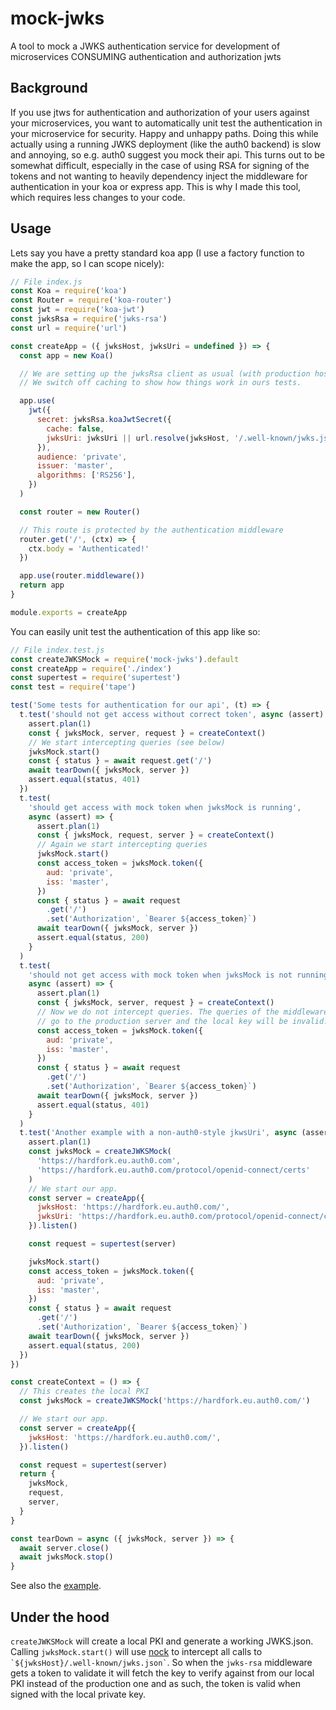 # mock-jwks

A tool to mock a JWKS authentication service for development of microservices CONSUMING authentication and authorization jwts

## Background

If you use jtws for authentication and authorization of your users against your microservices, you want to automatically unit
test the authentication in your microservice for security. Happy and unhappy paths. Doing this while actually using a running JWKS
deployment (like the auth0 backend) is slow and annoying, so e.g. auth0 suggest you mock their api. This turns out to be
somewhat difficult, especially in the case of using RSA for signing of the tokens and not wanting to heavily dependency inject the middleware for
authentication in your koa or express app. This is why I made this tool, which requires less changes to your code.

## Usage

Lets say you have a pretty standard koa app (I use a factory function to make the app, so I can scope nicely):

```js
// File index.js
const Koa = require('koa')
const Router = require('koa-router')
const jwt = require('koa-jwt')
const jwksRsa = require('jwks-rsa')
const url = require('url')

const createApp = ({ jwksHost, jwksUri = undefined }) => {
  const app = new Koa()

  // We are setting up the jwksRsa client as usual (with production host)
  // We switch off caching to show how things work in ours tests.

  app.use(
    jwt({
      secret: jwksRsa.koaJwtSecret({
        cache: false,
        jwksUri: jwksUri || url.resolve(jwksHost, '/.well-known/jwks.json'),
      }),
      audience: 'private',
      issuer: 'master',
      algorithms: ['RS256'],
    })
  )

  const router = new Router()

  // This route is protected by the authentication middleware
  router.get('/', (ctx) => {
    ctx.body = 'Authenticated!'
  })

  app.use(router.middleware())
  return app
}

module.exports = createApp
```

You can easily unit test the authentication of this app like so:

```js
// File index.test.js
const createJWKSMock = require('mock-jwks').default
const createApp = require('./index')
const supertest = require('supertest')
const test = require('tape')

test('Some tests for authentication for our api', (t) => {
  t.test('should not get access without correct token', async (assert) => {
    assert.plan(1)
    const { jwksMock, server, request } = createContext()
    // We start intercepting queries (see below)
    jwksMock.start()
    const { status } = await request.get('/')
    await tearDown({ jwksMock, server })
    assert.equal(status, 401)
  })
  t.test(
    'should get access with mock token when jwksMock is running',
    async (assert) => {
      assert.plan(1)
      const { jwksMock, request, server } = createContext()
      // Again we start intercepting queries
      jwksMock.start()
      const access_token = jwksMock.token({
        aud: 'private',
        iss: 'master',
      })
      const { status } = await request
        .get('/')
        .set('Authorization', `Bearer ${access_token}`)
      await tearDown({ jwksMock, server })
      assert.equal(status, 200)
    }
  )
  t.test(
    'should not get access with mock token when jwksMock is not running',
    async (assert) => {
      assert.plan(1)
      const { jwksMock, server, request } = createContext()
      // Now we do not intercept queries. The queries of the middleware for the JKWS will
      // go to the production server and the local key will be invalid.
      const access_token = jwksMock.token({
        aud: 'private',
        iss: 'master',
      })
      const { status } = await request
        .get('/')
        .set('Authorization', `Bearer ${access_token}`)
      await tearDown({ jwksMock, server })
      assert.equal(status, 401)
    }
  )
  t.test('Another example with a non-auth0-style jkwsUri', async (assert) => {
    assert.plan(1)
    const jwksMock = createJWKSMock(
      'https://hardfork.eu.auth0.com',
      'https://hardfork.eu.auth0.com/protocol/openid-connect/certs'
    )
    // We start our app.
    const server = createApp({
      jwksHost: 'https://hardfork.eu.auth0.com/',
      jwksUri: 'https://hardfork.eu.auth0.com/protocol/openid-connect/certs',
    }).listen()

    const request = supertest(server)

    jwksMock.start()
    const access_token = jwksMock.token({
      aud: 'private',
      iss: 'master',
    })
    const { status } = await request
      .get('/')
      .set('Authorization', `Bearer ${access_token}`)
    await tearDown({ jwksMock, server })
    assert.equal(status, 200)
  })
})

const createContext = () => {
  // This creates the local PKI
  const jwksMock = createJWKSMock('https://hardfork.eu.auth0.com/')

  // We start our app.
  const server = createApp({
    jwksHost: 'https://hardfork.eu.auth0.com/',
  }).listen()

  const request = supertest(server)
  return {
    jwksMock,
    request,
    server,
  }
}

const tearDown = async ({ jwksMock, server }) => {
  await server.close()
  await jwksMock.stop()
}
```

See also the [example](example/).

## Under the hood

`createJWKSMock` will create a local PKI and generate a working JWKS.json. Calling `jwksMock.start()` will use [nock](https://www.npmjs.com/package/nock)
to intercept all calls to `` `${jwksHost}/.well-known/jwks.json` ``. So when the `jwks-rsa` middleware gets a token to validate
it will fetch the key to verify against from our local PKI instead of the production one and as such, the token is valid
when signed with the local private key.
